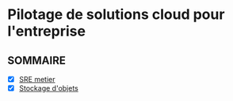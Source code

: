 # Pilotage de solutions cloud pour l'entreprise
## SOMMAIRE
- [x] [SRE metier](CR/sre-metier.md)
- [x] [Stockage d'objets](CR/stockage_objet.md) 
